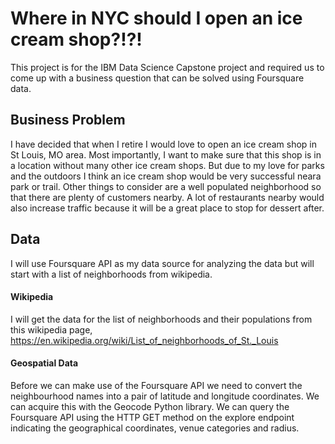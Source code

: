 # Where in NYC should I open an ice cream shop?!?!
This project is for the IBM Data Science Capstone project and required us to come up with a business question that can be solved using Foursquare data.
## Business Problem
I have decided that when I retire I would love to open an ice cream shop in St Louis, MO area. Most importantly, I want to make sure that this shop is in a location without many other ice cream shops. But due to my love for parks and the outdoors I think an ice cream shop would be very successful neara park or trail. Other things to consider are a well populated neighborhood so that there are plenty of customers nearby. A lot of restaurants nearby would also increase traffic because it will be a great place to stop for dessert after.  
## Data
I will use Foursquare API as my data source for analyzing the data but will start with a list of neighborhoods from wikipedia.
#### Wikipedia
I will get the data for the list of neighborhoods and their populations from this wikipedia page, https://en.wikipedia.org/wiki/List_of_neighborhoods_of_St._Louis
#### Geospatial Data
Before we can make use of the Foursquare API we need to convert the neighbourhood names into a pair of latitude and longitude coordinates. We can acquire this with the Geocode Python library.
We can query the Foursquare API using the HTTP GET method on the explore endpoint indicating the geographical coordinates, venue categories and radius.

